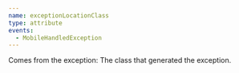 ```yaml
---
name: exceptionLocationClass
type: attribute
events:
  - MobileHandledException
---
```


Comes from the exception: The class that generated the exception.
